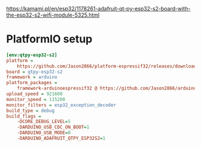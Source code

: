 https://kamami.pl/en/esp32/1178261-adafruit-qt-py-esp32-s2-board-with-the-esp32-s2-wifi-module-5325.html

# PlatformIO setup
```ini
[env:qtpy-esp32-s2]
platform = 
    https://github.com/Jason2866/platform-espressif32/releases/download/v2.0.3-rc1/platform-espressif32-2.0.3-rc1.zip
board = qtpy-esp32-s2
framework = arduino
platform_packages =
    framework-arduinoespressif32 @ https://github.com/Jason2866/arduino-esp32.git
upload_speed = 921600
monitor_speed = 115200
monitor_filters = esp32_exception_decoder
build_type = debug
build_flags =
    -DCORE_DEBUG_LEVEL=5
    -DARDUINO_USB_CDC_ON_BOOT=1
    -DARDUINO_USB_MODE=0
    -DARDUINO_ADAFRUIT_QTPY_ESP32S2=1
```
